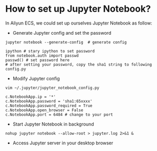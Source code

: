 # How to set up Jupyter Notebook?

In Aliyun ECS, we could set up ourselves Jupyter Notebook as follow:

- Generate Jupyter config and set the password

```
jupyter notebook --generate-config  # generate config

ipython # stary ipython to set password
from notebook.auth import passwd
passwd() # set password here
# after setting your password, copy the sha1 string to following config.py
```

- Modify Jupyter config

```
vim ~/.jupyter/jupyter_notebook_config.py

c.NotebookApp.ip = '*'
c.NotebookApp.password = 'sha1:65xxxx'
c.NotebookApp.password_required = True
c.NotebookApp.open_browser = False
c.NotebookApp.port = 6484 # change to your port
```

- Start Jupyter Notebook in background

```
nohup jupyter notebook --allow-root > jupyter.log 2>&1 &
```

- Access Jupyter server in your desktop browser

